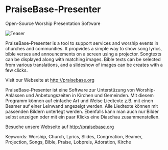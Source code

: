 # PraiseBase-Presenter
Open-Source Worship Presentation Software

![Teaser](http://praisebase.org/wp-content/uploads/2012/09/presentation.jpg)

PraiseBase-Presenter is a tool to support services and worship events in churches and communities. It propvides a simple way to show song lyrics, bible verses and announcements on a screen using a projector. Songtexts can be displayed along with matching images. Bible texts can be selected from various translations, and a slideshow of images can be creates with a few clicks. 

Visit our Webseite at http://praisebase.org

PraiseBase-Presenter ist eine Software zur Unterstüzung von Worship-Anlässen und Anbetungszeiten in Kirchen und Gemeinden. Mit diesem Programm können auf einfache Art und Weise Liedtexte z.B. mit einen Beamer auf einer Leinwand angezeigt werden. Alle Liedtexte können mit passenden Bildern unterlegt werden. Ebenfalls kann man auch nur Bilder selbst anzeigen oder mit ein paar Klicks eine Diaschau zusammenstellen.

Besuche unsere Webseite auf http://praisebase.org

Keywords: Worship, Church, Lyrics, Slides, Congreation, Beamer, Projection, Songs, Bible, Praise, Lobpreis, Adoration, Kirche
